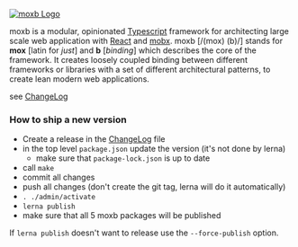 [![moxb Logo](https://dl.dropboxusercontent.com/s/6w24mniyvlvij0s/moxb_logo_github.png?dl=0)](http://moxb.org/)

  moxb is a modular, opinionated [Typescript](http://www.typescriptlang.org/) framework for architecting large scale web application with [React](https://reactjs.org/) and [mobx](https://mobx.js.org/).
  moxb [/(mox) (b)/] stands for **mox** [latin for *just*] and **b** [*binding*] which describes the core of the framework. It creates loosely coupled binding between different frameworks or libraries with a set of different architectural patterns, to create lean modern web applications.

see [ChangeLog](./ChangeLog.md)


### How to ship a new version
- Create a release in the [ChangeLog](./ChangeLog.md) file
- in the top level `package.json` update the version (it's not done by lerna)
  - make sure that `package-lock.json` is up to date
- call `make`
- commit all changes
- push all changes (don't create the git tag, lerna will do it automatically)
- `. ./admin/activate`
- `lerna publish`
- make sure that all 5 moxb packages will be published

If `lerna publish` doesn't want to release use the `--force-publish` option.
